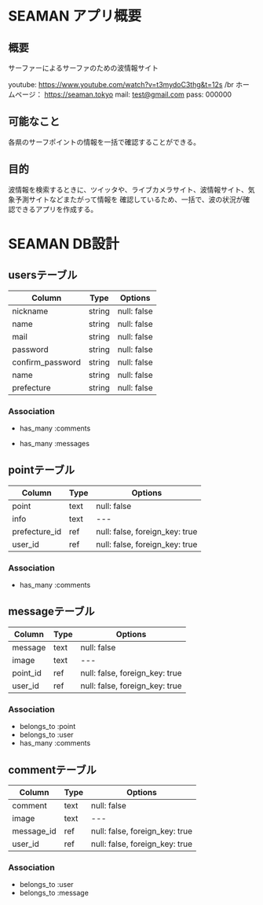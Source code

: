 # SEAMAN アプリ概要
## 概要
サーファーによるサーファのための波情報サイト

youtube: https://www.youtube.com/watch?v=t3mydoC3thg&t=12s
/br
ホームページ： https://seaman.tokyo
mail: test@gmail.com
pass: 000000

## 可能なこと
各県のサーフポイントの情報を一括で確認することができる。

## 目的
波情報を検索するときに、ツイッタや、ライブカメラサイト、波情報サイト、気象予測サイトなどまたがって情報を
確認しているため、一括で、波の状況が確認できるアプリを作成する。

# SEAMAN DB設計
## usersテーブル
|Column|Type|Options|
|------|----|-------|
|nickname|string|null: false|
|name|string|null: false|
|mail|string|null: false|
|password|string|null: false|
|confirm_password|string|null: false|
|name|string|null: false|
|prefecture|string|null: false|

### Association
- has_many :comments
<!-- - has_many_active_hash :prefecture -->
- has_many :messages

## pointテーブル
|Column|Type|Options|
|------|----|-------|
|point|text|null: false|
|info|text|---|
|prefecture_id|ref|null: false, foreign_key: true|
|user_id|ref|null: false, foreign_key: true|


### Association
- has_many :comments
<!-- - belongs_to_active_hash :prefecture -->

## messageテーブル
|Column|Type|Options|
|------|----|-------|
|message|text|null: false|
|image|text|---|
|point_id|ref|null: false, foreign_key: true|
|user_id|ref|null: false, foreign_key: true|


### Association
- belongs_to :point
- belongs_to :user
- has_many :comments

## commentテーブル
|Column|Type|Options|
|------|----|-------|
|comment|text|null: false|
|image|text|---|
|message_id|ref|null: false, foreign_key: true|
|user_id|ref|null: false, foreign_key: true|


### Association
- belongs_to :user
- belongs_to :message





